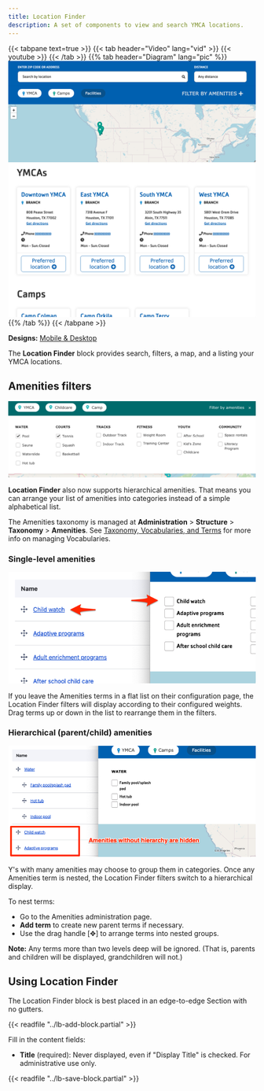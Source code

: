 ```yaml
---
title: Location Finder
description: A set of components to view and search YMCA locations.
---
```


{{< tabpane text=true >}}
  {{< tab header="Video" lang="vid" >}}
    {{< youtube  >}}
  {{< /tab >}}
  {{% tab header="Diagram" lang="pic" %}}
![A screenshot of the Locations block filters and map.](lb-location-finder--filters-map.png)
![A screenshot of the Locations block listing.](lb-location-finder--listing.png)
  {{% /tab %}}
{{< /tabpane >}}

**Designs:** [Mobile & Desktop](<../../../../../../assets/img/designs/lb-ui-kit/Locations.jpg>)

The **Location Finder** block provides search, filters, a map, and a listing your YMCA locations.

## Amenities filters

![A screenshot of the Location Finder's "filter by amenities" section.](lb-location-finder--amenities.png)

**Location Finder** also now supports hierarchical amenities. That means you can arrange your list of amenities into categories instead of a simple alphabetical list.

The Amenities taxonomy is managed at **Administration** > **Structure** > **Taxonomy** > **Amenities**. See [Taxonomy, Vocabularies, and Terms](/docs/user-documentation/taxonomy) for more info on managing Vocabularies.

### Single-level amenities

![A screenshot showing the Amenities taxonomy administration on the left and the filters display on the right.](lb-location-finder--flat-amenities.png)

If you leave the Amenities terms in a flat list on their configuration page, the Location Finder filters will display according to their configured weights. Drag terms up or down in the list to rearrange them in the filters.

### Hierarchical (parent/child) amenities

![A screenshot showing a parent-child relationship in the Location finder filters.](lb-location-finder--parent-amenities.png)

Y's with many amenities may choose to group them in categories. Once any Amenities term is nested, the Location Finder filters switch to a hierarchical display.

To nest terms:

- Go to the Amenities administration page.
- **Add term** to create new parent terms if necessary.
- Use the drag handle [✥] to arrange terms into nested groups.

**Note:** Any terms more than two levels deep will be ignored. (That is, parents and children will be displayed, grandchildren will not.)

## Using Location Finder

The Location Finder block is best placed in an edge-to-edge Section with no gutters.

{{< readfile "../lb-add-block.partial" >}}

Fill in the content fields:

- **Title** (required): Never displayed, even if "Display Title" is checked. For administrative use only.

{{< readfile "../lb-save-block.partial" >}}
